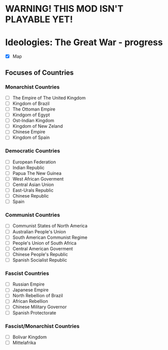 # WARNING! THIS MOD ISN'T PLAYABLE YET!

# Ideologies: The Great War - progress

- [X] Map

## Focuses of Countries

### Monarchist Countries
- [ ] The Empire of The United Kingdom
- [ ] Kingdom of Brazil
- [ ] The Ottoman Empire
- [ ] Kindgom of Egypt
- [ ] Ost-Indian Kingdom
- [ ] Kingdom of New Zeland
- [ ] Chinese Empire
- [ ] Kingdom of Spain

### Democratic Countries
- [ ] European Federation
- [ ] Indian Republic
- [ ] Papua The New Guinea
- [ ] West African Goverment
- [ ] Central Asian Union
- [ ] East-Urals Republic
- [ ] Chinese Republic
- [ ] Spain

### Communist Countries
- [ ] Communist States of North America
- [ ] Australian People's Union
- [ ] South American Communist Regime
- [ ] People's Union of South Africa
- [ ] Central American Goverment
- [ ] Chinese People's Republic
- [ ] Spanish Socialist Republic

### Fascist Countries
- [ ] Russian Empire
- [ ] Japanese Empire
- [ ] North Rebellion of Brazil
- [ ] African Rebellion
- [ ] Chinese Military Governor
- [ ] Spanish Protectorate

### Fascist/Monarchist Countries 
- [ ] Bolivar Kingdom
- [ ] Mittelafrika
